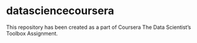 # datasciencecoursera
This repository has been created as a part of Coursera The Data Scientist’s Toolbox Assignment.
